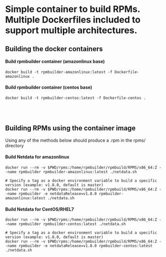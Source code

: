 # Simple container to build RPMs. Multiple Dockerfiles included to support multiple architectures.

## Building the docker containers

#### Build rpmbuilder container (amazonlinux base)
    docker build -t rpmbuilder-amazonlinux:latest -f Dockerfile-amazonlinux .

#### Build rpmbuilder container (centos base)
    docker build -t rpmbuilder-centos:latest -f Dockerfile-centos .


<br><br>


## Building RPMs using the container image
Using any of the methods below should produce a .rpm in the rpms/ directory

#### Build Netdata for amazonlinux
```
docker run --rm -v $PWD/rpms:/home/rpmbuilder/rpmbuild/RPMS/x86_64:Z --name rpmbuilder rpmbuilder-amazonlinux:latest ./netdata.sh

# Specify a tag as a docker environment variable to build a specific version (example: v1.8.0, default is master)
docker run --rm -v $PWD/rpms:/home/rpmbuilder/rpmbuild/RPMS/x86_64:Z --name rpmbuilder -e netdataRelease=v1.8.0 rpmbuilder-amazonlinux:latest ./netdata.sh
```

#### Build Netdata for CentOS/RHEL7
```
docker run --rm -v $PWD/rpms:/home/rpmbuilder/rpmbuild/RPMS/x86_64:Z --name rpmbuilder rpmbuilder-centos:latest ./netdata.sh

# Specify a tag as a docker environment variable to build a specific version (example: v1.8.0, default is master)
docker run --rm -v $PWD/rpms:/home/rpmbuilder/rpmbuild/RPMS/x86_64:Z --name rpmbuilder -e netdataRelease=v1.8.0 rpmbuilder-centos:latest ./netdata.sh
```
